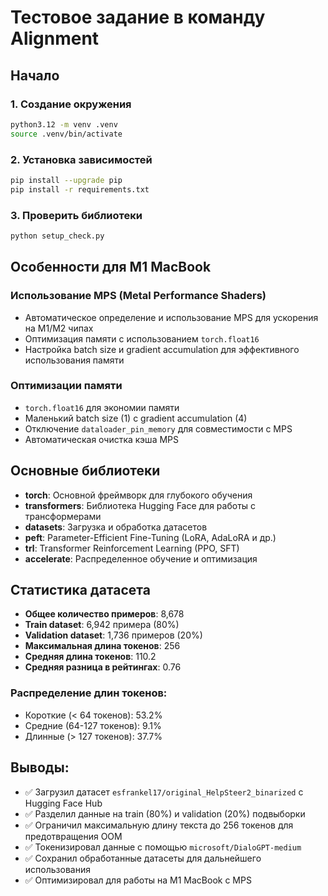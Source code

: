 # Тестовое задание в команду Alignment

## Начало

### 1. Создание окружения
```bash
python3.12 -m venv .venv
source .venv/bin/activate
```

### 2. Установка зависимостей
```bash
pip install --upgrade pip
pip install -r requirements.txt
```

### 3. Проверить библиотеки
```bash
python setup_check.py
```

## Особенности для M1 MacBook

### Использование MPS (Metal Performance Shaders)
- Автоматическое определение и использование MPS для ускорения на M1/M2 чипах
- Оптимизация памяти с использованием `torch.float16`
- Настройка batch size и gradient accumulation для эффективного использования памяти

### Оптимизации памяти
- `torch.float16` для экономии памяти
- Маленький batch size (1) с gradient accumulation (4)
- Отключение `dataloader_pin_memory` для совместимости с MPS
- Автоматическая очистка кэша MPS

## Основные библиотеки

- **torch**: Основной фреймворк для глубокого обучения
- **transformers**: Библиотека Hugging Face для работы с трансформерами
- **datasets**: Загрузка и обработка датасетов
- **peft**: Parameter-Efficient Fine-Tuning (LoRA, AdaLoRA и др.)
- **trl**: Transformer Reinforcement Learning (PPO, SFT)
- **accelerate**: Распределенное обучение и оптимизация

## Статистика датасета

- **Общее количество примеров**: 8,678
- **Train dataset**: 6,942 примера (80%)
- **Validation dataset**: 1,736 примеров (20%)
- **Максимальная длина токенов**: 256
- **Средняя длина токенов**: 110.2
- **Средняя разница в рейтингах**: 0.76

### Распределение длин токенов:
- Короткие (< 64 токенов): 53.2%
- Средние (64-127 токенов): 9.1%
- Длинные (> 127 токенов): 37.7%

## Выводы:

- ✅ Загрузил датасет `esfrankel17/original_HelpSteer2_binarized` с Hugging Face Hub
- ✅ Разделил данные на train (80%) и validation (20%) подвыборки
- ✅ Ограничил максимальную длину текста до 256 токенов для предотвращения OOM
- ✅ Токенизировал данные с помощью `microsoft/DialoGPT-medium`
- ✅ Сохранил обработанные датасеты для дальнейшего использования
- ✅ Оптимизировал для работы на M1 MacBook с MPS